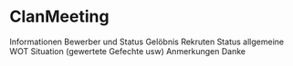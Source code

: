 # ClanMeeting
Informationen
Bewerber und Status
Gelöbnis 
Rekruten Status
allgemeine WOT Situation (gewertete Gefechte usw)
Anmerkungen
Danke
